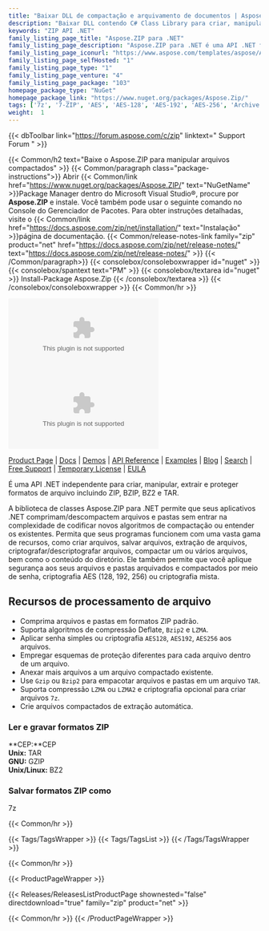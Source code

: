 ```yaml
---
title: "Baixar DLL de compactação e arquivamento de documentos | Aspose.ZIP C# API"
description: "Baixar DLL contendo C# Class Library para criar, manipular, extrair, proteger formatos de arquivo; ZIP, BZIP, BZ2, TAR via API de código alto no local .NET."
keywords: "ZIP API .NET"
family_listing_page_title: "Aspose.ZIP para .NET"
family_listing_page_description: "Aspose.ZIP para .NET é uma API .NET flexível e fácil de usar que permite trabalhar com compactação de arquivos no formato zip padrão. Ele economiza tempo e esforços, permitindo que você obtenha compactação/descompactação de arquivos e pastas sem entrar na complexidade subjacente dos formatos de arquivo compactados."
family_listing_page_iconurl: "https://www.aspose.com/templates/aspose/App_Themes/V3/images/zip/272x272/aspose_zip-for-net.png"
family_listing_page_selfHosted: "1"
family_listing_page_type: "1"
family_listing_page_venture: "4"
family_listing_page_package: "103"
homepage_package_type: "NuGet"
homepage_package_link: "https://www.nuget.org/packages/Aspose.Zip/"
tags: ['7z', '7-ZIP', 'AES', 'AES-128', 'AES-192', 'AES-256', 'Archive', 'BZ2', 'BZIP2', 'Decompression', 'decrypt', 'Decryption', 'GZIP', 'Library', 'LZMA', 'LZMA2']
weight:  1
---
```


{{< dbToolbar link="https://forum.aspose.com/c/zip" linktext=" Support Forum " >}}

{{< Common/h2 text="Baixe o Aspose.ZIP para manipular arquivos compactados"  >}}
{{< Common/paragraph class="package-instructions">}}
Abrir
{{< Common/link href="https://www.nuget.org/packages/Aspose.ZIP/" text="NuGetName"  >}}Package Manager dentro do Microsoft Visual Studio®, procure por <b>Aspose.ZIP</b> e instale. Você também pode usar o seguinte comando no Console do Gerenciador de Pacotes. Para obter instruções detalhadas, visite o
{{< Common/link href="https://docs.aspose.com/zip/net/installation/" text="Instalação"  >}}página de documentação.
{{< Common/release-notes-link family="zip" product="net" href="https://docs.aspose.com/zip/net/release-notes/" text="https://docs.aspose.com/zip/net/release-notes/"  >}}
{{< /Common/paragraph>}}
{{< consolebox/consoleboxwrapper id="nuget" >}}
       {{< consolebox/spantext text="PM" >}}
       {{< consolebox/textarea id="nuget" >}} Install-Package Aspose.Zip {{< /consolebox/textarea >}}
{{< /consolebox/consoleboxwrapper >}}
{{< Common/hr >}}

![Nuget](https://img.shields.io/nuget/v/Aspose.Zip) ![Nuget](https://img.shields.io/nuget/dt/Aspose.Zip?label=nuget%20downloads)

[Product Page](https://products.aspose.com/zip/net/) | [Docs](https://docs.aspose.com/zip/net/) | [Demos](https://products.aspose.app/zip/family) | [API Reference](https://reference.aspose.com/zip/net/) | [Examples](https://github.com/aspose-zip/Aspose.ZIP-for-.NET) | [Blog](https://blog.aspose.com/category/zip/) | [Search](https://search.aspose.com/) | [Free Support](https://forum.aspose.com/c/zip) | [Temporary License](https://purchase.aspose.com/temporary-license) | [EULA](https://about.aspose.com/legal/eula/)

É uma API .NET independente para criar, manipular, extrair e proteger formatos de arquivo incluindo ZIP, BZIP, BZ2 e TAR.

A biblioteca de classes Aspose.ZIP para .NET permite que seus aplicativos .NET comprimam/descompactem arquivos e pastas sem entrar na complexidade de codificar novos algoritmos de compactação ou entender os existentes. Permita que seus programas funcionem com uma vasta gama de recursos, como criar arquivos, salvar arquivos, extração de arquivos, criptografar/descriptografar arquivos, compactar um ou vários arquivos, bem como o conteúdo do diretório. Ele também permite que você aplique segurança aos seus arquivos e pastas arquivados e compactados por meio de senha, criptografia AES (128, 192, 256) ou criptografia mista.

## Recursos de processamento de arquivo

- Comprima arquivos e pastas em formatos ZIP padrão.
- Suporta algoritmos de compressão Deflate, `Bzip2` e `LZMA`.
- Aplicar senha simples ou criptografia `AES128`, `AES192`, `AES256` aos arquivos.
- Empregar esquemas de proteção diferentes para cada arquivo dentro de um arquivo.
- Anexar mais arquivos a um arquivo compactado existente.
- Use `Gzip` ou `Bzip2` para empacotar arquivos e pastas em um arquivo `TAR`.
- Suporta compressão `LZMA` ou `LZMA2` e criptografia opcional para criar arquivos `7z`.
- Crie arquivos compactados de extração automática.

### Ler e gravar formatos ZIP

**CEP:**CEP\
**Unix:** TAR\
**GNU:** GZIP\
**Unix/Linux:** BZ2

### Salvar formatos ZIP como

7z

{{< Common/hr >}}

{{< Tags/TagsWrapper >}}
 {{< Tags/TagsList >}}
{{< /Tags/TagsWrapper >}}

{{< Common/hr >}}

{{< ProductPageWrapper >}}
<!-- ReleasesListProductPage-->
   {{< Releases/ReleasesListProductPage shownested="false"  directdownload="true" family="zip" product="net" >}}
<!-- /ReleasesListProductPage-->
{{< Common/hr >}}
{{< /ProductPageWrapper >}}

